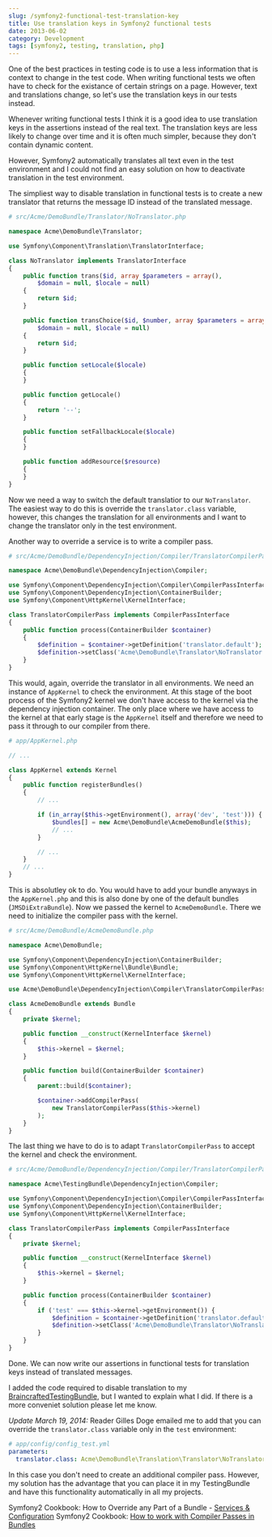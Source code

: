 ```yaml
---
slug: /symfony2-functional-test-translation-key
title: Use translation keys in Symfony2 functional tests
date: 2013-06-02
category: Development
tags: [symfony2, testing, translation, php]
---
```


One of the best practices in testing code is to use a less information that is context to change in the test code. When writing functional tests we often have to check for the existance of certain strings on a page. However, text and translations change, so let's use the translation keys in our tests instead.

Whenever writing functional tests I think it is a good idea to use translation keys in the assertions instead of the real text. The translation keys are less likely to change over time and it is often much simpler, because they don't contain dynamic content.

However, Symfony2 automatically translates all text even in the test environment and I could not find an easy solution on how to deactivate translation in the test environment.

The simpliest way to disable translation in functional tests is to create a new translator that returns the message ID instead of the translated message.

```php
# src/Acme/DemoBundle/Translator/NoTranslator.php

namespace Acme\DemoBundle\Translator;

use Symfony\Component\Translation\TranslatorInterface;

class NoTranslator implements TranslatorInterface
{
    public function trans($id, array $parameters = array(),
        $domain = null, $locale = null)
    {
        return $id;
    }

    public function transChoice($id, $number, array $parameters = array(),
        $domain = null, $locale = null)
    {
        return $id;
    }

    public function setLocale($locale)
    {
    }

    public function getLocale()
    {
        return '--';
    }

    public function setFallbackLocale($locale)
    {
    }

    public function addResource($resource)
    {
    }
}
```

Now we need a way to switch the default translatior to our `NoTranslator`. The easiest way to do this is override the `translator.class` variable, however, this changes the translation for all environments and I want to change the translator only in the test environment.

Another way to override a service is to write a compiler pass.

```php
# src/Acme/DemoBundle/DependencyInjection/Compiler/TranslatorCompilerPass.php

namespace Acme\DemoBundle\DependencyInjection\Compiler;

use Symfony\Component\DependencyInjection\Compiler\CompilerPassInterface;
use Symfony\Component\DependencyInjection\ContainerBuilder;
use Symfony\Component\HttpKernel\KernelInterface;

class TranslatorCompilerPass implements CompilerPassInterface
{
    public function process(ContainerBuilder $container)
    {
        $definition = $container->getDefinition('translator.default');
        $definition->setClass('Acme\DemoBundle\Translator\NoTranslator');
    }
}
```

This would, again, override the translator in all environments. We need an instance of `AppKernel` to check the environment. At this stage of the boot process of the Symfony2 kernel we don't have access to the kernel via the dependency injection container. The only place where we have access to the kernel at that early stage is the `AppKernel` itself and therefore we need to pass it through to our compiler from there.

```php
# app/AppKernel.php

// ...

class AppKernel extends Kernel
{
    public function registerBundles()
    {
        // ...

        if (in_array($this->getEnvironment(), array('dev', 'test'))) {
            $bundles[] = new Acme\DemoBundle\AcmeDemoBundle($this);
            // ...
        }

        // ...
    }
    // ...
}
```

This is absolutley ok to do. You would have to add your bundle anyways in the `AppKernel.php` and this is also done by one of the default bundles (`JMSDiExtraBundle`). Now we passed the kernel to `AcmeDemoBundle`. There we need to initialize the compiler pass with the kernel.

```php
# src/Acme/DemoBundle/AcmeDemoBundle.php

namespace Acme\DemoBundle;

use Symfony\Component\DependencyInjection\ContainerBuilder;
use Symfony\Component\HttpKernel\Bundle\Bundle;
use Symfony\Component\HttpKernel\KernelInterface;

use Acme\DemoBundle\DependencyInjection\Compiler\TranslatorCompilerPass;

class AcmeDemoBundle extends Bundle
{
    private $kernel;

    public function __construct(KernelInterface $kernel)
    {
        $this->kernel = $kernel;
    }

    public function build(ContainerBuilder $container)
    {
        parent::build($container);

        $container->addCompilerPass(
            new TranslatorCompilerPass($this->kernel)
        );
    }
}
```

The last thing we have to do is to adapt `TranslatorCompilerPass` to accept the kernel and check the environment.

```php
# src/Acme/DemoBundle/DependencyInjection/Compiler/TranslatorCompilerPass.php

namespace Acme\TestingBundle\DependencyInjection\Compiler;

use Symfony\Component\DependencyInjection\Compiler\CompilerPassInterface;
use Symfony\Component\DependencyInjection\ContainerBuilder;
use Symfony\Component\HttpKernel\KernelInterface;

class TranslatorCompilerPass implements CompilerPassInterface
{
    private $kernel;

    public function __construct(KernelInterface $kernel)
    {
        $this->kernel = $kernel;
    }

    public function process(ContainerBuilder $container)
    {
        if ('test' === $this->kernel->getEnvironment()) {
            $definition = $container->getDefinition('translator.default');
            $definition->setClass('Acme\DemoBundle\Translator\NoTranslator');
        }
    }
}
```

Done. We can now write our assertions in functional tests for translation keys instead of translated messages.

I added the code required to disable translation to my [BraincraftedTestingBundle](https://github.com/braincrafted/testing-bundle), but I wanted to explain what I did. If there is a more conveniet solution please let me know.

_Update March 19, 2014:_ Reader Gilles Doge emailed me to add that you can override the `translator.class` variable only in the `test` environment:

```yaml
# app/config/config_test.yml
parameters:
  translator.class: Acme\DemoBundle\Translation\Translator\NoTranslator
```

In this case you don't need to create an additional compiler pass. However, my solution has the advantage that you can place it in my TestingBundle and have this functionality automatically in all my projects.

Symfony2 Cookbook: How to Override any Part of a Bundle - [Services & Configuration](http://symfony.com/doc/2.2/cookbook/bundles/override.html#services-configuration)
Symfony2 Cookbook: [How to work with Compiler Passes in Bundles](http://symfony.com/doc/2.2/cookbook/service_container/compiler_passes.html)
